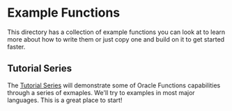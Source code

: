 # Example Functions

This directory has a collection of example functions you can look at to learn more about how to write them or just copy one and build on it to get started faster. 

## Tutorial Series

The [Tutorial Series](tutorial/) will demonstrate some of Oracle Functions capabilities through a series of exmaples. We'll try to examples in most major languages. This is a great place to start!

